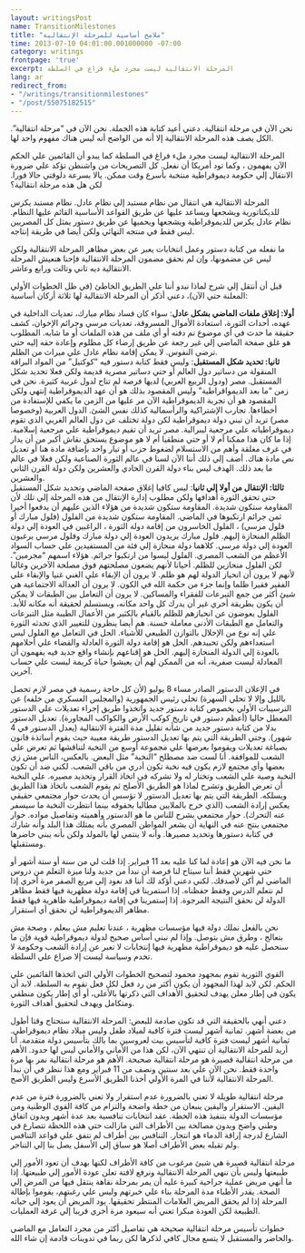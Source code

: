 ```yaml
---
layout: writingsPost
name: TransitionMilestones
title: "ملامح أساسية للمرحلة الإنتقالية"
time: 2013-07-10 04:01:00.001000000 -07:00
category: writings
frontpage: 'true'
excerpt: المرحلة الانتقالية ليست مجرد ملء فراغ في السلطة
lang: ar
redirect_from: 
- "/writings/transitionmilestones"
- "/post/55075182515"
---
```

نحن الآن في مرحلة انتقالية. دعني أعيد كتابة هذه الجملة. نحن الآن في “مرحلة انتقالية”. الكل يصف هذه المرحلة الانتقالية إلا أنه من الواضح أنه ليس هناك مفهوم واحد لها.  
  
المرحلة الانتقالية ليست مجرد ملء فراغ في السلطة كما يبدو أن القائمين علي الحكم الآن يفهمون ، وكما تود أمريكا أن نفعل. كل التصريحات من واشنطن تؤكد علي ضرورة الانتقال إلي حكومة ديموقراطية منتخبة بأسرع وقت ممكن. يالا بسرعة دلوقتي حالا فورا. لكن هل هذه مرحلة انتقالية؟  
  
المرحلة الانتقالية هي انتقال من نظام مستبد إلي نظام عادل. نظام مستبد يكرس للديكتاتورية ويشجعها ويساعد عليها عن طريق القواعد الأساسية القائم عليها النظام. نظام عادل يكرس للديموقراطية ويشجعها ويحميها عن طريق دستور يمثل كل المصريين ليس فقط في منتجه النهائي ولكن أيضا في طريقة إنتاجه.  
  
ما نفعله من كتابة دستور وعمل انتخابات يعبر عن بعض مظاهر المرحلة الانتقالية ولكن ليس عن مضمونها، وإن لم نحقق مضمون المرحلة الانتقالية فإحنا هنعيش المرحلة الانتقالية ديه تاني وتالت ورابع وعاشر.  
  
قبل أن أنتقل إلي شرح لماذا نبدو أننا علي الطريق الخاطئ (في ظل الخطوات الأولي المعلنة حتي الآن)، دعني أذكر أن المرحلة الانتقالية لها ثلاثة أركان أساسية:  
  
**أولا: إغلاق ملفات الماضي بشكل عادل**: سواء كان فساد نظام مبارك، تعديات الداخلية في عهده، أحداث الثورة، استعادة الأموال المسروقة، تعديات مرسي وجرائم الإخوان، كشف حقيقة ما حدث في أي موضوع تم دفنه أو أي ملف من هذه الملفات أو ما شابه. المطلوب هو غلق صفحة الماضي إلي غير رجعة عن طريق إرضاء كل مظلوم وإعادة حقه إليه حتي ترضي النفوس. لا يمكن إقامة نظام عادل علي ميراث من الظلم.  
**ثانيا: تحديد شكل المستقبل**: وليس فقط كتابة دستور فيه “كوكتيل” من المواد البراقة المنقولة من دساتير دول العالم أو حتي دساتير مصرية قديمة ولكن فعلا تحديد شكل المستقبل. مصر (ودول الربيع العربي) لديها فرصة لم تتاح لدول غربية كثيرة. نحن في زمن “ما بعد الديمواقراطية” وليس المقصود بذلك هو أن عهد الديموقراطية إنتهي ولكن المقصود هو أن تجربة الديموقراطية الآن مر عليها من الزمن ما يكفي للإستفادة من أخطاءها. تجارب الإشتراكية والرأسمالية كذلك نفس الشئ. الدول العربية (وخصوصا مصر) تريد أن تبني دولة ديموقراطية لكن دولة تختلف عن دول العالم الغربي الذي تقوم ديموقراطياته علي مرجعية ليبرالية. مصر تريد أن تقيم ديموقراطية علي مرجعية إسلامية. إذا ما كان هذا ممكنا أم لا أو حتي منطقيا أم لا هو موضوع يستحق نقاش أكبر من أن يدار في غرف مغلقة وأهم من الاستسلام لضغوط حزب أو تيار واحد بإضافة مادة هنا أو تعديل نص مادة هناك. أضف إلي ذلك أننا الآن لسنا في عالم الثورة الصناعية ولكن فعلا في عالم ما بعد ذلك. الهدف ليس بناء دولة القرن الحادي والعشرين ولكن دولة القرن الثاني والعشرين.  
**ثالثا: الإنتقال من أولا إلي ثانيا**: ليس كافيا إغلاق صفحة الماضي وتحديد شكل المستقبل حتي تحقق الثورة أهدافها ولكن مطلوب إدارة الإنتقال من هذه المرحلة إلي تلك لأن المقاومة ستكون شديدة. المقاومة ستكون شديدة من هؤلاء الذين عليهم أن يدفعوا أخيرا ثمن جرائم ارتكبوها في الماضي. المقاومة ستكون شديدة من الفلول (فلول مبارك أو فلول مرسي) ، الفلول الخاسرون من إقامة دولة الثورة ، الراغبين في العودة إلي دولة الظلم المنحازة إليهم. فلول مبارك يريدون العودة إلي دولة مبارك وفلول مرسي يرغبون العودة إلي دولة مرسي. كلاهما دولة منحازة إلي فئة من المستفيدين علي حساب السواد الأعظم من الشعب المصري. الفلول ليسوا من ارتكبوا جرائم. هؤلاء اسمهم “مجرمين”. لكن الفلول منحازين للظلم. أحيانا لأنهم يضعون مصلحتهم فوق مصلحة الآخرين وغالبا لأنهم لا يرون أن انحياز الدولة لهم هو ظلم. لا يرون أن الإبقاء علي الغني غنيا والإبقاء علي الفقير فقيرا ظلما وإنما جزء من حكمة الله في الكون. لا يرون أن العدالة الاجتماعية هي شيئ أكثر من جمع التبرعات للفقراء والمساكين. لا يرون أن التعامل بين الطبقات لا يمكن أن يكون بطريقة أخري غير أن يدرك كل واحد مكانه، ويستسلم لحقيقة أنه مكانه للأبد. الفلول يعوضون عن انحيازهم للظلم بالقيام بالكثير من الأعمال الطيبة مثل التبرعات والتعامل مع الطبقات الأدنى معاملة حسنة. هم أيضا ينظرون للتغيير الذي تحدثه الثورة علي إنه نوع من الإخلال بالتوازن الطبيعي للأشياء. الحل في التعامل مع الفلول ليس استعداءهم ولكن تحييدهم. الحل هو إقامة دولة الثورة العادلة والقضاء علي أحلامهم بالعودة إلي الدولة المنحازة إليهم. الحل هو إقناعهم بإنشاء واقع جديد فيه يفهمون أن المعادلة ليست صفرية، أنه من الممكن لهم أن يعيشوا حياة كريمة ليست علي حساب آخرين.  
  
في الإعلان الدستور الصادر مساء 8 يوليو (لأن كل حاجة رسمية في مصر لازم تحصل بالليل وإلا لا تحلي السهرة) تخلي رئيس الجمهورية (والمجلس العسكري من خلفه) عن الترسيبات الأولي بخصوص كتابة دستور جديد واتخذوا طريق إجراء تعديلات علي الدستور المعطل حاليا (أعظم دستور في تاريخ كوكب الأرض والكواكب المجاورة). تعديل الدستور بدلا من كتابة دستور جديد من شأنه تقليل مدة الفترة الانتقالية (يعدل الدستور في 4 شهور). وحتي الطريقة التي يتم بها تعديل الدستور طريقة معيبة حيث يقوم أساتذة قانون بصياغة تعديلات ويقوموا بعرضها علي مجموعة أوسع من النخبة لتناقشها ثم تعرض علي الشعب للموافقة. أنا لست ضد مصطلح “النخبة” مثل البعض. بالعكس، الناس مش زي بعضها وأي مجتمع لازم يكون فيه نخبة تكون أدري من باقي الشعب. لكني ضد أن تكون النخبة وصية علي الشعب وتختار له ولا تشركه في اتخاذ القرار وتحديد مصيره. علي النخبة أن تعرض الطريق وتشرح لماذا هو الطريق الأصلح ثم يقوم الشعب باتخاذ هذا الطريق ويسلكه. الطريقة التي يتم بها تعديل الدستور لا تؤسس أن يحدث حوار مجتمعي حقيقي يعكس إرادة الشعب (الذي خرج بالملايين مطالبا بحقوقه بينما انتظرت النخبة ما سيسفر عنه التحرك). حوار مجتمعي يشرح للناس ما هو الدستور وأهميته وتفاصيل مواده. حوار مجتمعي ينتج عنه في النهاية أن يشعر المواطن المصري بأنه يمتلك هذا البلد وأنه شارك في كتابة دستورها وتحديد مصيرها. وأنه لا ينتمي لها بالمولد ولكن بأنه يبني حاضرها ومستقبلها.  
  
ما نحن فيه الآن هو إعادة لما كنا عليه بعد 11 فبراير. إذا قلت لي من سنة أو ستة أشهر أو حتي شهرين فقط أننا سيتاح لنا فرصة أن نبدأ من جديد ولنا ميزة التعلم من دروس الماضي لم أكن لأصدقك. لكني دعني أؤكد لك أننا قد نعود إلي مربع الصفر مرة أخري إذا لم نتعلم الدرس وفقط حفظناه. إذا استمرينا في إقامة دولة مظهرية فيها فقط مظاهر الدولة لن نحقق النتيجة المرجوة. إذا إستمرينا في إقامة ديموقراطية ظاهرية فيها فقط مظاهر الديموقراطية لن نحقق أي استقرار.  
  
نحن بالفعل نملك دولة فيها مؤسسات مظهرية ، عندنا تعليم مش بيعلم ، وصحة مش بتعالج ، وطرق مش بتوصل. وإذا لم نبني أساس صحيح لدولة ديموقراطية قوية فإن ما سنحصل عليه هو ديموقراطية مظهرية فيها إنتخابات لا تعبر عن إرادة الشعب وحكومة لا تخدم وسياسة ليست إلا صراع علي السلطة.  
  
القوي الثورية تقوم بمجهود محمود لتصحيح الخطوات الأولي التي اتخذها القائمين علي الحكم. لكن لابد لهذا المجهود أن يكون أكثر من رد فعل لكل فعل تقوم به السلطة. لابد أن يكون في إطار معلن يهدف لتحقيق الأهداف التي ذكرتها بالأعلى، أو أي إطار يكون منطقي ومتكامل ويهدف لتحقيق أهداف الثورة.  
  
دعني أنهي بالحقيقة التي قد تكون صادمة للبعض: المرحلة الانتقالية ستحتاج وقتا أطول من بعضة أشهر. ثمانية أشهر ليست فترة كافية لميلاد طفل وليس ميلاد نظام ديموقراطي. ثمانية أشهر ليست فترة كافية لتأسيس بيت لعروسين بما بالك بتأسيس دولة متقدمة. أنا أريد للمرحلة الانتقالية أن تنتهي الآن، لكن هذا من الأماني والأماني ليس لها حدود. الأهم من مرحلة انتقالية قصيرة هو مرحلة انتقالية صحيحة. الأهم هو مرحلة انتقالية نمر بها مرة واحدة فقط. نحن الآن علي بعد سنتين ونصف من 11 فبراير ومع هذا ننظر في أن نبدأ المرحلة الانتقالية لأننا في المرة الأولي أخذنا الطريق الأسرع وليس الطريق الأصح.  
  
مرحلة انتقالية طويلة لا تعني بالضرورة عدم استقرار ولا تعني بالضرورة فترة من عدم اليقين. الاستقرار واليقين ينبعان من خطة واضحة والتزام من كافة القوي الوطنية ومن مؤسسات الدولة بتنفيذ هذه الخطة. عقد انتخابات تنافسية بعد عدة أشهر وبدون اتفاق وطني واضح وبدون مصالحة بين الأطراف التي مازالت حتي هذه اللحظة تتصارع في الشارع لدرجة إراقة الدماء هو انتحار. التنافس بين أطراف لم تتفق علي قواعد التنافس ولم تقبله بعض الأطراف أصلا هو سباق إلي الأسفل يصل بنا إلي التناحر.  
  
مرحلة انتقالية قصيرة هي شيئ مرغوب من كافة الأطراف لكنها بهدف أن تعود الأمور إلي طبيعتها وليس بأن ننهي المرحلة الانتقالية ونرفع لافتة تعلن عودة الأمور إلي طبيعتها. إذا ما أنهي مريض عملية جراحية كبيرة عليه أن يمر بمرحلة نقاهة ينتقل فيها من المرض إلي الصحة. يقدر الأطباء مدة المرحلة بناء علي خبرتهم وليس علي رغبتهم، يقوموا بإطالة المرحلة إذا لم يحقق المريض العلامات المنتظر تحقيقها. يود المريض أن يعود إلي حياته الطبيعة لكن العودة مبكرا تعني أنه سيعود مرة أخري قريبا إلي غرفة العمليات.  
  
خطوات تأسيس مرحلة انتقالية صحيحة هي تفاصيل أكثر من مجرد التعامل مع الماضي والحاضر والمستقبل لا يتسع مجال كافي لذكرها لكن ربما في تدوينات قادمة إن شاء الله.  
